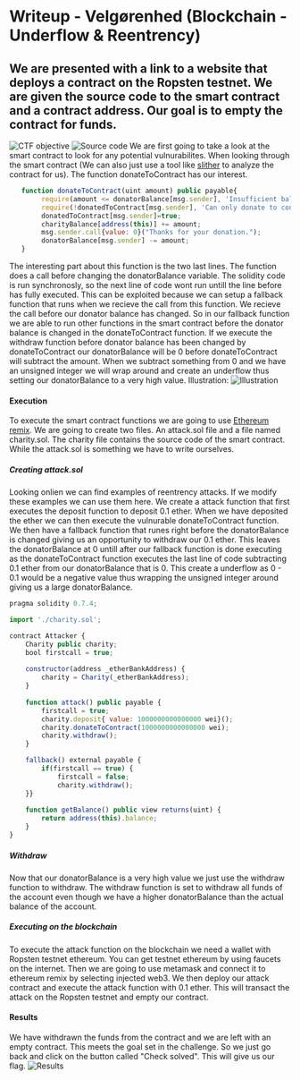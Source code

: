# Writeup - Velgørenhed (Blockchain - Underflow & Reentrency)
## We are presented with a link to a website that deploys a contract on the Ropsten testnet. We are given the source code to the smart contract and a contract address. Our goal is to empty the contract for funds.
![CTF objective](https://github.com/Super02/ctf-writeups/blob/main/Velg%C3%B8renhed/Screenshot%202022-05-10%20213040.png)
![Source code](https://github.com/Super02/ctf-writeups/blob/main/Velg%C3%B8renhed/Screenshot%202022-05-10%20213051.png)
We are first going to take a look at the smart contract to look for any potential vulnurabilites. When looking through the smart contract (We can also just use a tool like [slither](https://github.com/crytic/slither) to analyze the contract for us).
The function donateToContract has our interest.
```javascript
   function donateToContract(uint amount) public payable{
        require(amount <= donatorBalance[msg.sender], 'Insufficient balance');
        require(!donatedToContract[msg.sender], 'Can only donate to contract once!');
        donatedToContract[msg.sender]=true;
        charityBalance[address(this)] += amount;
        msg.sender.call{value: 0}("Thanks for your donation.");
        donatorBalance[msg.sender] -= amount;        
   }
```

The interesting part about this function is the two last lines. The function does a call before changing the donatorBalance variable. The solidity code is run synchronosly, so the next line of code wont run untill the line before has fully executed. This can be exploited because we can setup a fallback function that runs when we recieve the call from this function. We recieve the call before our donator balance has changed. So in our fallback function we are able to run other functions in the smart contract before the donator balance is changed in the donateToContract function. If we execute the withdraw function before donator balance has been changed by donateToContract our donatorBalance will be 0 before donateToContract will subtract the amount. When we subtract something from 0 and we have an unsigned integer we will wrap around and create an underflow thus setting our donatorBalance to a very high value. 
Illustration:
![Illustration](https://github.com/Super02/ctf-writeups/blob/main/Velg%C3%B8renhed/Illustration.png)

#### Execution
To execute the smart contract functions we are going to use [Ethereum remix](https://remix.ethereum.org/). We are going to create two files. An attack.sol file and a file named charity.sol. The charity file contains the source code of the smart contract. While the attack.sol is something we have to write ourselves.

##### Creating attack.sol
Looking onlien we can find examples of reentrency attacks. If we modify these examples we can use them here. We create a attack function that first executes the deposit function to deposit 0.1 ether. When we have deposited the ether we can then execute the vulnurable donateToContract function. We then have a fallback function that runes right before the donatorBalance is changed giving us an opportunity to withdraw our 0.1 ether. This leaves the donatorBalance at 0 untill after our fallback function is done executing as the donateToContract function executes the last line of code subtracting 0.1 ether from our donatorBalance that is 0. This create a underflow as 0 - 0.1 would be a negative value thus wrapping the unsigned integer around giving us a large donatorBalance.
```javascript
pragma solidity 0.7.4;

import './charity.sol';

contract Attacker {
    Charity public charity;
    bool firstcall = true;
    
    constructor(address _etherBankAddress) {
        charity = Charity(_etherBankAddress);
    }
    
    function attack() public payable {
        firstcall = true;
        charity.deposit{ value: 1000000000000000 wei}();
        charity.donateToContract(1000000000000000 wei);
        charity.withdraw();
    }

    fallback() external payable {
        if(firstcall == true) {
            firstcall = false;
            charity.withdraw();
    }}
    
    function getBalance() public view returns(uint) {
        return address(this).balance;
    }
}
```

##### Withdraw
Now that our donatorBalance is a very high value we just use the withdraw function to withdraw. The withdraw function is set to withdraw all funds of the account even though we have a higher donatorBalance than the actual balance of the account.

##### Executing on the blockchain
To execute the attack function on the blockchain we need a wallet with Ropsten testnet ethereum. You can get testnet ethereum by using faucets on the internet. Then we are going to use metamask and connect it to ethereum remix by selecting injected web3. We then deploy our attack contract and execute the attack function with 0.1 ether. This will transact the attack on the Ropsten testnet and empty our contract.

#### Results
We have withdrawn the funds from the contract and we are left with an empty contract. This meets the goal set in the challenge. So we just go back and click on the button called "Check solved". This will give us our flag.
![Results](https://github.com/Super02/ctf-writeups/blob/main/Velg%C3%B8renhed/Screenshot%202022-05-10%20213021.png)
